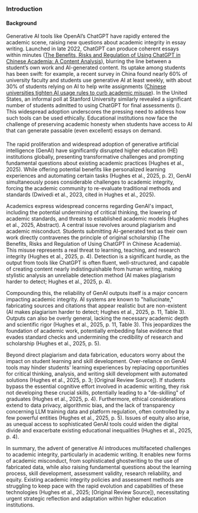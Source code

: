 ### Introduction

#### Background
Generative AI tools like OpenAI’s ChatGPT have rapidly entered the academic scene, raising new questions about academic integrity in essay writing. Launched in late 2022, ChatGPT can produce coherent essays within minutes ([The Benefits, Risks and Regulation of Using ChatGPT in Chinese Academia: A Content Analysis](https://www.mdpi.com/2076-0760/12/7/380#:~:text=popularized%20worldwide%20rapidly%20,an%20act%20of%20cheating%20that)), blurring the line between a student’s own work and AI-generated content. Its uptake among students has been swift: for example, a recent survey in China found nearly 60% of university faculty and students use generative AI at least weekly, with about 30% of students relying on AI to help write assignments ([Chinese universities tighten AI usage rules to curb academic misuse](http://www.ecns.cn/news/cns-wire/2025-02-27/detail-ihepcskv6108382.shtml#:~:text=A%20survey%20by%20MyCOS%2C%20an,a%20CCTV%20news%20portal%20reported)). In the United States, an informal poll at Stanford University similarly revealed a significant number of students admitted to using ChatGPT for final assessments ([](https://en.front-sci.com/index.php/rerr/article/view/2164/2368#:~:text=research%20,constitutes%20academic%20misconduct%20is%20currently)). This widespread adoption underscores the pressing need to address how such tools can be used ethically. Educational institutions now face the challenge of preserving academic honesty when students have access to AI that can generate passable (even excellent) essays on demand.

#### 

The rapid proliferation and widespread adoption of generative artificial intelligence (GenAI) have significantly disrupted higher education (HE) institutions globally, presenting transformative challenges and prompting fundamental questions about existing academic practices (Hughes et al., 2025). While offering potential benefits like personalized learning experiences and automating certain tasks (Hughes et al., 2025, p. 2), GenAI simultaneously poses considerable challenges to academic integrity, forcing the academic community to re-evaluate traditional methods and standards (Dwivedi et al., 2023, cited in Hughes et al., 2025).

Academics express widespread concerns regarding GenAI's impact, including the potential undermining of critical thinking, the lowering of academic standards, and threats to established academic models (Hughes et al., 2025, Abstract). A central issue revolves around plagiarism and academic misconduct. Students submitting AI-generated text as their own work directly contravenes the principle of original scholarship (The Benefits, Risks and Regulation of Using ChatGPT in Chinese Academia). This misuse represents a real threat to learning, teaching, and research integrity (Hughes et al., 2025, p. 4). Detection is a significant hurdle, as the output from tools like ChatGPT is often fluent, well-structured, and capable of creating content nearly indistinguishable from human writing, making stylistic analysis an unreliable detection method (AI makes plagiarism harder to detect; Hughes et al., 2025, p. 4).

Compounding this, the reliability of GenAI outputs itself is a major concern impacting academic integrity. AI systems are known to "hallucinate," fabricating sources and citations that appear realistic but are non-existent (AI makes plagiarism harder to detect; Hughes et al., 2025, p. 11, Table 3). Outputs can also be overly general, lacking the necessary academic depth and scientific rigor (Hughes et al., 2025, p. 11, Table 3). This jeopardizes the foundation of academic work, potentially embedding false evidence that evades standard checks and undermining the credibility of research and scholarship (Hughes et al., 2025, p. 5).

Beyond direct plagiarism and data fabrication, educators worry about the impact on student learning and skill development. Over-reliance on GenAI tools may hinder students' learning experiences by replacing opportunities for critical thinking, analysis, and writing skill development with automated solutions (Hughes et al., 2025, p. 3; [Original Review Source]). If students bypass the essential cognitive effort involved in academic writing, they risk not developing these crucial skills, potentially leading to a "de-skilling" of graduates (Hughes et al., 2025, p. 4). Furthermore, ethical considerations extend to data privacy, algorithmic bias, and the lack of transparency concerning LLM training data and platform regulation, often controlled by a few powerful entities (Hughes et al., 2025, p. 5). Issues of equity also arise, as unequal access to sophisticated GenAI tools could widen the digital divide and exacerbate existing educational inequalities (Hughes et al., 2025, p. 4).

In summary, the advent of generative AI introduces multifaceted challenges to academic integrity, particularly in academic writing. It enables new forms of academic misconduct, from sophisticated ghostwriting to the use of fabricated data, while also raising fundamental questions about the learning process, skill development, assessment validity, research reliability, and equity. Existing academic integrity policies and assessment methods are struggling to keep pace with the rapid evolution and capabilities of these technologies (Hughes et al., 2025; [Original Review Source]), necessitating urgent strategic reflection and adaptation within higher education institutions.